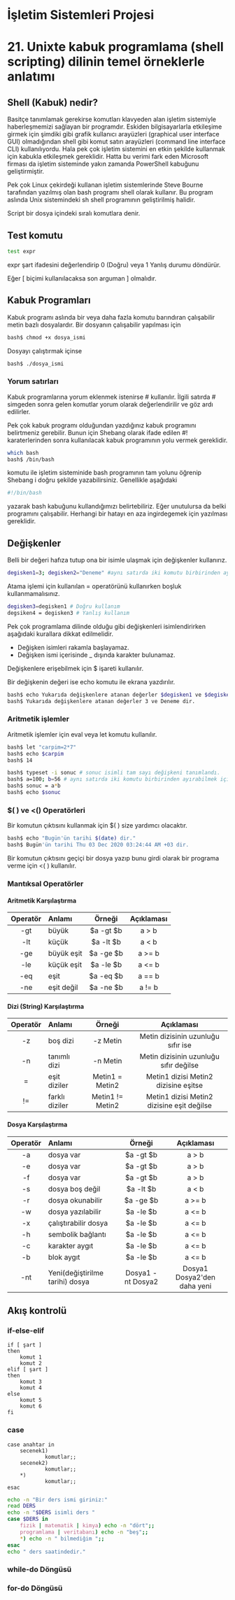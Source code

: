 # İşletim Sistemleri Projesi
# 21. Unixte kabuk programlama (shell scripting) dilinin temel örneklerle anlatımı

## Shell (Kabuk) nedir?

Basitçe tanımlamak gerekirse komutları klavyeden alan işletim sistemiyle haberleşmemizi sağlayan bir programdır. Eskiden bilgisayarlarla etkileşime girmek için şimdiki gibi grafik kullanıcı arayüzleri (graphical user interface GUI) olmadığından shell gibi komut satırı arayüzleri (command line interface CLI) kullanılıyordu. Hala pek çok işletim sistemini en etkin şekilde kullanmak için kabukla etkileşmek gereklidir. Hatta bu verimi fark eden Microsoft firması da işletim sisteminde yakın zamanda PowerShell kabuğunu geliştirmiştir.

Pek çok Linux çekirdeği kullanan işletim sistemlerinde Steve Bourne tarafından yazılmış olan bash programı shell olarak kullanır. Bu program aslında Unix sistemindeki sh shell programının geliştirilmiş halidir.

Script bir dosya içindeki sıralı komutlara denir.

## Test komutu
```bash
test expr
```
expr şart ifadesini değerlendirip 0 (Doğru) veya 1 Yanlış durumu döndürür. 

Eğer [ biçimi kullanılacaksa son arguman ] olmalıdır.


## Kabuk Programları
Kabuk programı aslında bir veya daha fazla komutu barındıran çalışabilir metin bazlı dosyalardır. Bir dosyanın çalışabilir yapılması için

```bash
bash$ chmod +x dosya_ismi
```
Dosyayı çalıştırmak içinse
```bash
bash$ ./dosya_ismi
```
### Yorum satırları
Kabuk programlarına yorum eklenmek istenirse # kullanılır. İlgili satırda # simgeden sonra gelen komutlar yorum olarak değerlendirilir ve göz ardı edilirler.

Pek çok kabuk programı olduğundan yazdığınız kabuk programını belirtmeniz gerebilir. Bunun için Shebang olarak ifade edilen #! karaterlerinden sonra kullanılacak kabuk programının yolu vermek gereklidir. 
```bash
which bash
bash$ /bin/bash
```
komutu ile işletim sisteminide bash programının tam yolunu öğrenip Shebang i doğru şekilde yazabilirsiniz. Genellikle aşağıdaki 
```bash
#!/bin/bash
```
yazarak bash kabuğunu kullandığımızı belirtebiliriz. Eğer unutulursa da belki programını çalışabilir. Herhangi bir hatayı en aza ingirdegemek için yazılması gereklidir.

## Değişkenler

Belli bir değeri hafıza tutup ona bir isimle ulaşmak için değişkenler kullanırız.
```bash
degisken1=3; degisken2="Deneme" #aynı satırda iki komutu birbirinden ayırabilmek için ; kullanılır.
```
Atama işlemi için kullanılan = operatörünü kullanırken boşluk kullanmamalısınız.
```bash
degisken3=degisken1 # Doğru kullanım
degsiken4 = degisken3 # Yanlış kullanım
```
Pek çok programlama dilinde olduğu gibi değişkenleri isimlendirirken aşağıdaki kurallara dikkat edilmelidir.

- Değişken isimleri rakamla başlayamaz.
- Değişken ismi içerisinde _ dışında karakter bulunamaz.
  
Değişkenlere erişebilmek için $ işareti kullanılır.

Bir değişkenin değeri ise echo komutu ile ekrana yazdırılır.
```bash
bash$ echo Yukarıda değişkenlere atanan değerler $degisken1 ve $degisken2 dir.
bash$ Yukarıda değişkenlere atanan değerler 3 ve Deneme dir.
```

### Aritmetik işlemler

Aritmetik işlemler için eval veya let komutu kullanılır.
```bash
bash$ let "carpim=2*7"
bash$ echo $carpim
bash$ 14
```
```bash
bash$ typeset -i sonuc # sonuc isimli tam sayı değişkeni tanımlandı.
bash$ a=100; b=56 # aynı satırda iki komutu birbirinden ayırabilmek için ; kullanılır.
bash$ sonuc = a*b
bash$ echo $sonuc
```
### $( ) ve <() Operatörleri

Bir komutun çıktısını kullanmak için $( ) size yardımcı olacaktır.
```bash
bash$ echo "Bugün'ün tarihi $(date) dir."
bash$ Bugün'ün tarihi Thu 03 Dec 2020 03:24:44 AM +03 dir.
```
Bir komutun çıktısını geçiçi bir dosya yazıp bunu girdi olarak bir programa verme için <( ) kullanılır.

### Mantıksal Operatörler

#### Aritmetik Karşılaştırma
|Operatör|Anlamı     |Örneği    |Açıklaması|
|:------:|:----------|:--------:|:--------:|
|-gt     |büyük      | $a -gt $b| a > b    |
|-lt     |küçük      | $a -lt $b| a < b    |
|-ge     |büyük eşit | $a -ge $b| a >= b   |
|-le     |küçük eşit | $a -le $b| a <= b   |
|-eq     |eşit       | $a -eq $b| a == b   |
|-ne     |eşit değil | $a -ne $b| a != b   |
 
#### Dizi (String) Karşılaştırma
|Operatör|Anlamı        |Örneği    |Açıklaması|
|:------:|:-------------|:--------:|:--------:|
|-z      |boş dizi      | -z Metin | Metin dizisinin uzunluğu sıfır ise    |
|-n      |tanımlı dizi  | -n Metin | Metin dizisinin uzunluğu sıfır değilse|
|=       |eşit diziler  | Metin1 = Metin2 | Metin1 dizisi Metin2 dizisine eşitse   |
|!=      |farklı diziler| Metin1 != Metin2 | Metin1 dizisi Metin2 dizisine eşit değilse |

#### Dosya Karşılaştırma
|Operatör|Anlamı        |Örneği    |Açıklaması|
|:------:|:-------------|:--------:|:--------:|
|-a      |dosya var      | $a -gt $b| a > b    |
|-e      |dosya var      | $a -gt $b| a > b    |
|-f      |dosya var      | $a -gt $b| a > b    |
|-s      |dosya boş değil  | $a -lt $b| a < b    |
|-r      |dosya okunabilir  | $a -ge $b| a >= b   |
|-w      |dosya yazılabilir| $a -le $b| a <= b   |
|-x      |çalıştırabilir dosya| $a -le $b| a <= b   |
|-h      |sembolik bağlantı| $a -le $b| a <= b   |
|-c      |karakter aygıt| $a -le $b| a <= b   |
|-b      |blok aygıt| $a -le $b| a <= b   |
|-nt     |Yeni(değiştirilme tarihi) dosya| Dosya1 -nt Dosya2 | Dosya1 Dosya2'den daha yeni
 
 ## Akış kontrolü

 ### if-else-elif

    if [ şart ]
    then
        komut 1
        komut 2
    elif [ şart ]
    then 
        komut 3
        komut 4
    else
        komut 5
        komut 6
    fi

### case 

    case anahtar in 
        secenek1)
                komutlar;;
        secenek2)
                komutlar;;
        *)
                komutlar;;
    esac
```bash
echo -n "Bir ders ismi giriniz:"
read DERS
echo -n "$DERS isimli ders "
case $DERS in 
    fizik | matematik | kimya) echo -n "dört";;
    programlama | veritabanı) echo -n "beş";;
    *) echo -n " bilmediğim ";;
esac
echo " ders saatindedir."
```
### while-do Döngüsü

### for-do Döngüsü

